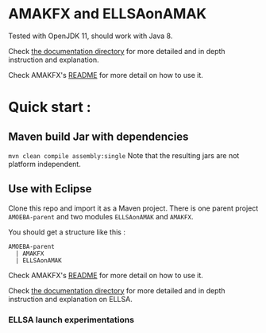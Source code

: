 # AMAKFX and ELLSAonAMAK 

Tested with OpenJDK 11, should work with Java 8.

Check [the documentation directory](documentation) for more detailed and in depth instruction and explanation.

Check AMAKFX's [README](AMAKFX/README.md) for more detail on how to use it.

# Quick start :
## Maven build Jar with dependencies
`mvn clean compile assembly:single`
Note that the resulting jars are not platform independent. 

## Use with Eclipse
Clone this repo and import it as a Maven project.
There is one parent project `AMOEBA-parent` and two modules `ELLSAonAMAK` and `AMAKFX`.

You should get a structure like this :
```
AMOEBA-parent
  | AMAKFX
  | ELLSAonAMAK
```

Check AMAKFX's [README](AMAKFX/README.md) for more detail on how to use it.

Check [the documentation directory](documentation) for more detailed and in depth instruction and explanation on ELLSA.

### ELLSA launch experimentations
```TODO
```